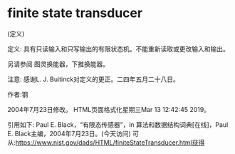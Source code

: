 # finite state transducer


(定义)



定义:
具有只读输入和只写输出的有限状态机。不能重新读取或更改输入和输出。



另请参阅
图灵换能器，下推换能器。



注意:
感谢L. J. Buitinck对定义的更正。二四年五月二十八日。


作者:钢







2004年7月23日修改。
HTML页面格式化星期三Mar 13 12:42:45 2019。



引用如下:
Paul E. Black，“有限态传感器”，in
算法和数据结构词典[在线]，Paul E. Black主编，2004年7月23日。(今天访问)
可从:https://www.nist.gov/dads/HTML/finiteStateTransducer.html获得